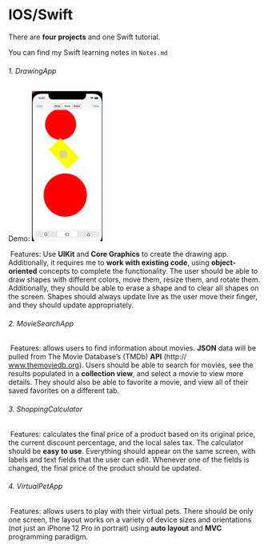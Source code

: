 # IOS/Swift

There are **four projects** and one Swift tutorial.

You can find my Swift learning notes in `Notes.md`

###### 1. DrawingApp

Demo: <img src="./DrawingApp/drawing_app.png" height=300>

​	Features: Use **UIKit** and **Core Graphics** to create the drawing app. Additionally, it requires me to **work with existing code**, using **object-oriented** concepts to complete the functionality. The user should be able to draw shapes with different colors, move them, resize them, and rotate them. Additionally, they should be able to erase a shape and to clear all shapes on the screen. Shapes should always update live as the user move their finger, and they should update appropriately.

###### 2. MovieSearchApp

​	Features: allows users to find information about movies. **JSON** data will be pulled from The Movie Database’s (TMDb) **API** (http:// www.themoviedb.org). Users should be able to search for movies, see the results populated in a **collection view**, and select a movie to view more details. They should also be able to favorite a movie, and view all of their saved favorites on a different tab.

###### 3. ShoppingCalculator

​	Features: calculates the final price of a product based on its original price, the current discount percentage, and the local sales tax. The calculator should be **easy to use**. Everything should appear on the same screen, with labels and text fields that the user can edit. Whenever one of the fields is changed, the final price of the product should be updated.

###### 4. VirtualPetApp

​	Features: allows users to play with their virtual pets. There should be only one screen, the layout works on a variety of device sizes and orientations (not just an iPhone 12 Pro in portrait) using **auto layout** and **MVC** programming paradigm.
